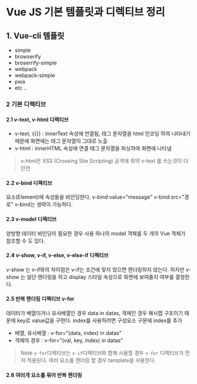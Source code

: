 # Vue JS 기본 템플릿과 디렉티브 정리

## 1. Vue-cli 템플릿
- simple
- browserify
- broserrify-simple
- webpack
- webpack-simple
- pwa 
- etc ..


### 2 기본 디렉티브 

#### 2.1 v-text, v-html 디렉티브 
- v-text, {{}} : innerText 속성에 연결됨, 태그 문자열을 html 인코딩 하여 나타내기 때문에 화면에는 태그 문자열이 그대로 노출 
- v-html : innerHTML 속성에 연결 태그 문자열을 파싱하여 화면에 나타냄 
> v-html은 XSS (Crossing Site Scripting) 공격에 취약 v-text 를 쓰는것이 더 안전 

#### 2.2 v-bind 디렉티브 
요소(Element)에 속성들을 바인딩한다. 
v-bind:value="message" v-bind:src="경로"
v-bind는 생략이 가능하다. 

#### 2.3 v-model 디렉티브 
양방향 데이터 바인딩이 필요한 경우 사용 
하나의 model 객체를 두 개의 Vue 객체가 참조할 수 도 있다. 

#### 2.4 v-show, v-if, v-else, v-else-if 디렉티브 
v-show 는 v-if와의 차이점은 v-if는 조건에 맞지 않으면 렌더링하지 않는다. 
하지만 v-show 는 일단 렌더링을 하고 display 스타일 속성으로 화면에 보여줄지 여부를 결정한다.

#### 2.5 반복 렌더링 디렉티브 v-for
데이터가 배열이거나 유사배열인 경우 data in datas, 객체인 경우 해시맵 구조이기 때문에 key로 value값을 구한다. 
index를 사용하려면 구성요소 구문에 index를 추가 
- 배열, 유사배열 : v-for="(data, index) in datas" 
- 객체의 경우 : v-for="(val, key, index) in datas"
> Note `v-for`디렉티브는 `v-if`디렉티브와 함께 사용할 경우 `v-for` 디렉티브가 먼저 적용된다.
여러 요소를 렌더링 할 경우 tamplate을 사용한다. 

#### 2.6 여러개 요소를 묶어 반복 렌더링 <template>
for문을 돌릴때 한 조건을 충족시키는 요소를 반복적으로 렌더링 시키고 싶은 경우 사용한다. 예를들어 table 구성 요소를 담는 for문 중간 5번째 글마다 특정 글을 삽입하고 싶다면 `<tamplate>`를 사용한다. 

